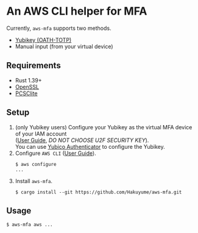 # An AWS CLI helper for MFA

Currently, `aws-mfa` supports two methods.
- [Yubikey (OATH-TOTP)](https://developers.yubico.com/OATH/)
- Manual input (from your virtual device)

## Requirements
- Rust 1.39+
- [OpenSSL](https://www.openssl.org/)
- [PCSClite](https://pcsclite.apdu.fr/)

## Setup
1. (only Yubikey users) Configure your Yubikey as the virtual MFA device of your IAM account  
    ([User Guide](https://docs.aws.amazon.com/IAM/latest/UserGuide/id_credentials_mfa_enable_virtual.html#enable-virt-mfa-for-iam-user), *DO NOT CHOOSE U2F SECURITY KEY*).  
    You can use [Yubico Authenticator](https://developers.yubico.com/yubioath-desktop/) to configure the Yubikey.
1. Configure `AWS CLI` ([User Guide](https://docs.aws.amazon.com/cli/latest/userguide/cli-chap-configure.html#cli-quick-configuration)).
    ```
    $ aws configure
    ...
    ```
1. Install `aws-mfa`.
    ```
    $ cargo install --git https://github.com/Hakuyume/aws-mfa.git
    ```

## Usage
```
$ aws-mfa aws ...
```
